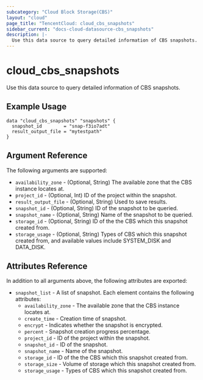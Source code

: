 ```yaml
---
subcategory: "Cloud Block Storage(CBS)"
layout: "cloud"
page_title: "TencentCloud: cloud_cbs_snapshots"
sidebar_current: "docs-cloud-datasource-cbs_snapshots"
description: |-
  Use this data source to query detailed information of CBS snapshots.
---
```


# cloud_cbs_snapshots

Use this data source to query detailed information of CBS snapshots.

## Example Usage

```hcl
data "cloud_cbs_snapshots" "snapshots" {
  snapshot_id        = "snap-f3io7adt"
  result_output_file = "mytestpath"
}
```

## Argument Reference

The following arguments are supported:

* `availability_zone` - (Optional, String) The available zone that the CBS instance locates at.
* `project_id` - (Optional, Int) ID of the project within the snapshot.
* `result_output_file` - (Optional, String) Used to save results.
* `snapshot_id` - (Optional, String) ID of the snapshot to be queried.
* `snapshot_name` - (Optional, String) Name of the snapshot to be queried.
* `storage_id` - (Optional, String) ID of the the CBS which this snapshot created from.
* `storage_usage` - (Optional, String) Types of CBS which this snapshot created from, and available values include SYSTEM_DISK and DATA_DISK.

## Attributes Reference

In addition to all arguments above, the following attributes are exported:

* `snapshot_list` - A list of snapshot. Each element contains the following attributes:
  * `availability_zone` - The available zone that the CBS instance locates at.
  * `create_time` - Creation time of snapshot.
  * `encrypt` - Indicates whether the snapshot is encrypted.
  * `percent` - Snapshot creation progress percentage.
  * `project_id` - ID of the project within the snapshot.
  * `snapshot_id` - ID of the snapshot.
  * `snapshot_name` - Name of the snapshot.
  * `storage_id` - ID of the the CBS which this snapshot created from.
  * `storage_size` - Volume of storage which this snapshot created from.
  * `storage_usage` - Types of CBS which this snapshot created from.


